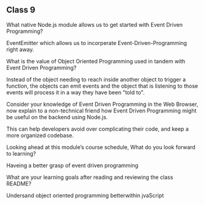 ## Class 9

What native Node.js module allows us to get started with Event Driven Programming?

EventEmitter which allows us to incorperate Event-Driven-Programming right away. 

What is the value of Object Oriented Programming used in tandem with Event Driven Programming?

Instead of the object needing to reach inside another object to trigger a function, the objects can emit events and the object that is listening to those events will process it in a way they have been "told to".

Consider your knowledge of Event Driven Programming in the Web Browser, now explain to a non-technical friend how Event Driven Programming might be useful on the backend using Node.js.

This can help developers avoid over complicating their code, and keep a more organized codebase.


Looking ahead at this module’s course schedule, What do you look forward to learning?

Haveing a better grasp of event driven programming


What are your learning goals after reading and reviewing the class README?

Undersand object oriented programming betterwithin jvaScript